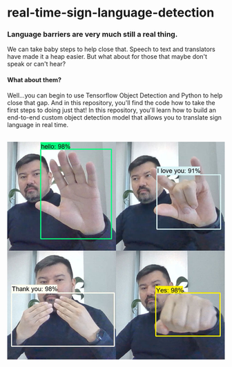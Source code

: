 # real-time-sign-language-detection

### Language barriers are very much still a real thing. 

We can take baby steps to help close that.
Speech to text and translators have made it a heap easier.
But what about for those that maybe don't speak or can't hear? 

#### What about them? 

Well...you can begin to use Tensorflow Object Detection and Python to help close that gap. And in this repository, you'll find the code how to take the first steps to doing just that! In this repository, you'll learn how to build an end-to-end custom object detection model that allows you to translate sign language in real time. 
<Br><br>
<Center><img src="https://github.com/akylson/real-time-sign-language-detection/blob/main/signs.jpg"><center>
<br><br>
